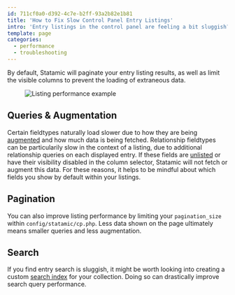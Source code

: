```yaml
---
id: 711cf0a0-d392-4c7e-b2ff-93a2b82e1b81
title: 'How to Fix Slow Control Panel Entry Listings'
intro: 'Entry listings in the control panel are feeling a bit sluggish? We have ways of speeding that right up.'
template: page
categories:
  - performance
  - troubleshooting
---
```

By default, Statamic will paginate your entry listing results, as well as limit the visible columns to prevent the loading of extraneous data.

<figure>
    <img src="/img/knowledge-base/listing-performance-example.png" alt="Listing performance example">
</figure>

## Queries & Augmentation

Certain fieldtypes naturally load slower due to how they are being [augmented](/extending/augmentation) and how much data is being fetched.  Relationship fieldtypes can be particularily slow in the context of a listing, due to additional relationship queries on each displayed entry.  If these fields are [unlisted](/fields#common-settings) or have their visibility disabled in the column selector, Statamic will not fetch or augment this data.  For these reasons, it helps to be mindful about which fields you show by default within your listings.

## Pagination

You can also improve listing performance by limiting your `pagination_size` within `config/statamic/cp.php`.  Less data shown on the page ultimately means smaller queries and less augmentation.

## Search

If you find entry search is sluggish, it might be worth looking into creating a custom [search index](/search#indexes) for your collection.  Doing so can drastically improve search query performance.
